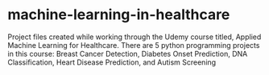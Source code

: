 # machine-learning-in-healthcare
Project files created while working through the Udemy course titled, Applied Machine Learning for Healthcare. There are 5 python programming projects in this course: Breast Cancer Detection, Diabetes Onset Prediction, DNA Classification, Heart Disease Prediction, and Autism Screening
